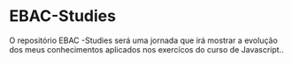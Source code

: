 # EBAC-Studies

O repositório EBAC -Studies será uma jornada que irá mostrar a evolução dos meus conhecimentos
aplicados nos exercícos do  curso de Javascript..
